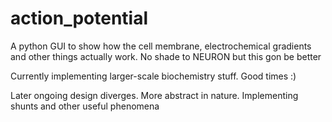 # action_potential
A python GUI to show how the cell membrane, electrochemical gradients and other things actually work. No shade to NEURON but this gon be better

Currently implementing larger-scale biochemistry stuff. Good times :)

Later ongoing design diverges. More abstract in nature. Implementing shunts and other useful phenomena
